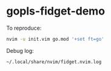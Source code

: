 # gopls-fidget-demo

To reproduce:

```sh
nvim -u init.vim go.mod '+set ft=go'
```

Debug log:

```
~/.local/share/nvim/fidget.nvim.log
```
